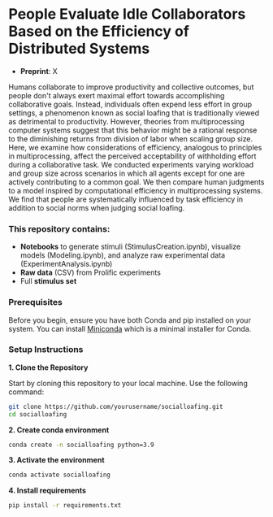 # People Evaluate Idle Collaborators Based on the Efficiency of Distributed Systems

- **Preprint**: X

Humans collaborate to improve productivity and collective outcomes, but people don't always exert maximal effort towards accomplishing collaborative goals. Instead, individuals often expend less effort in group settings, a phenomenon known as social loafing that is traditionally viewed as detrimental to productivity. However, theories from multiprocessing computer systems suggest that this behavior might be a rational response to the diminishing returns from division of labor when scaling group size. Here, we examine how considerations of efficiency, analogous to principles in multiprocessing, affect the perceived acceptability of withholding effort during a collaborative task. We conducted experiments varying workload and group size across scenarios in which all agents except for one are actively contributing to a common goal. We then compare human judgments to a model inspired by computational efficiency in multiprocessing systems. We find that people are systematically influenced by task efficiency in addition to social norms when judging social loafing. 

### This repository contains:
- **Notebooks** to generate stimuli (StimulusCreation.ipynb), visualize models (Modeling.ipynb), and analyze raw experimental data (ExperimentAnalysis.ipynb)
- **Raw data** (CSV) from Prolific experiments
- Full **stimulus set**

### Prerequisites

Before you begin, ensure you have both Conda and pip installed on your system. You can install [Miniconda](https://docs.conda.io/en/latest/miniconda.html) which is a minimal installer for Conda.

### Setup Instructions

**1. Clone the Repository**

Start by cloning this repository to your local machine. Use the following command:

```bash
git clone https://github.com/yourusername/socialloafing.git
cd socialloafing
```

**2. Create conda environment**

```bash
conda create -n socialloafing python=3.9
```

**3. Activate the environment**

```bash
conda activate socialloafing
```

**4. Install requirements**

```bash
pip install -r requirements.txt
```
